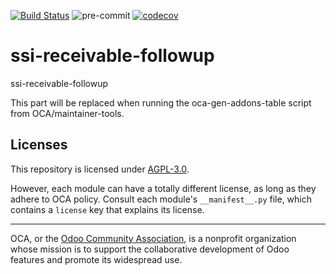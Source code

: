 [![Build Status](https://travis-ci.com/open-synergy/ssi-receivable-followup.svg?branch=14.0)](https://travis-ci.com/open-synergy/ssi-receivable-followup)
![pre-commit](https://github.com/open-synergy/ssi-receivable-followup/actions/workflows/pre-commit.yml/badge.svg)
[![codecov](https://codecov.io/gh/open-synergy/ssi-receivable-followup/branch/14.0/graph/badge.svg)](https://codecov.io/gh/open-synergy/ssi-receivable-followup)

<!-- /!\ do not modify above this line -->

# ssi-receivable-followup

ssi-receivable-followup

<!-- /!\ do not modify below this line -->

<!-- prettier-ignore-start -->

[//]: # (addons)

This part will be replaced when running the oca-gen-addons-table script from OCA/maintainer-tools.

[//]: # (end addons)

<!-- prettier-ignore-end -->

## Licenses

This repository is licensed under [AGPL-3.0](LICENSE).

However, each module can have a totally different license, as long as they adhere to OCA
policy. Consult each module's `__manifest__.py` file, which contains a `license` key
that explains its license.

----

OCA, or the [Odoo Community Association](http://odoo-community.org/), is a nonprofit
organization whose mission is to support the collaborative development of Odoo features
and promote its widespread use.
